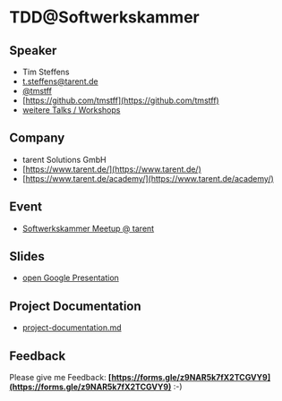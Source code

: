 # TDD@Softwerkskammer

## Speaker

* Tim Steffens
* [t.steffens@tarent.de](mailto:t.steffens@tarent.de)
* [@tmstff](https://twitter.com/tmstff)
* [https://github.com/tmstff](https://github.com/tmstff)
* [weitere Talks / Workshops](https://tmstff.github.io/talks/)

## Company

* tarent Solutions GmbH
* [https://www.tarent.de/](https://www.tarent.de/)
* [https://www.tarent.de/academy/](https://www.tarent.de/academy/)

## Event

* [Softwerkskammer Meetup @ tarent](https://www.meetup.com/de-DE/Softwerkskammer-Koln/events/264295289/)

## Slides

* [open Google Presentation](https://docs.google.com/presentation/d/1rko8MUuf_UZcBKQQAIyIxOIwRZjKakj0L0gsld2j-4o/edit?usp=sharing)

## Project Documentation

* [project-documentation.md](project-documentation.md)

## Feedback

Please give me Feedback: **[https://forms.gle/z9NAR5k7fX2TCGVY9](https://forms.gle/z9NAR5k7fX2TCGVY9)** :-)
